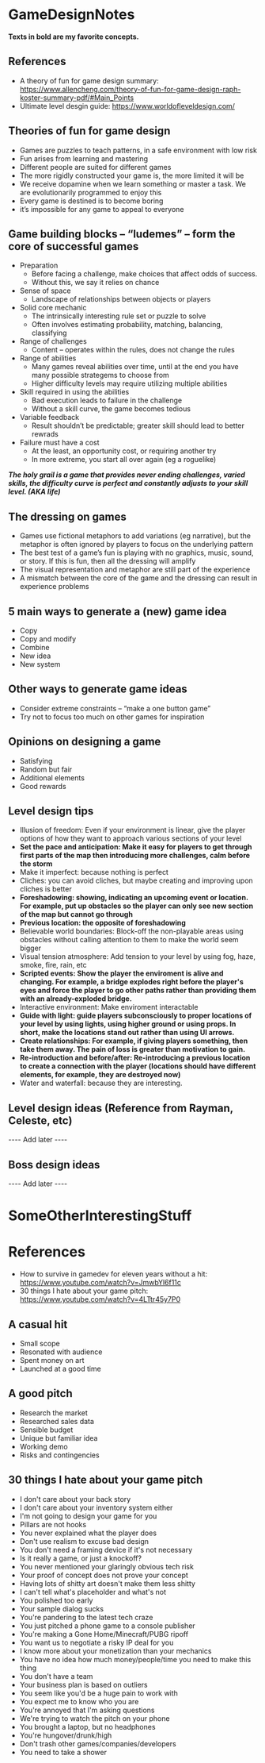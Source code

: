 # GameDesignNotes

**Texts in bold are my favorite concepts.**

## References
* A theory of fun for game design summary: https://www.allencheng.com/theory-of-fun-for-game-design-raph-koster-summary-pdf/#Main_Points
* Ultimate level desgin guide: https://www.worldofleveldesign.com/

## Theories of fun for game design
* Games are puzzles to teach patterns, in a safe environment with low risk
* Fun arises from learning and mastering
* Different people are suited for different games 
* The more rigidly constructed your game is, the more limited it will be
* We receive dopamine when we learn something or master a task. We are evolutionarily programmed to enjoy this
* Every game is destined is to become boring
* it’s impossible for any game to appeal to everyone

## Game building blocks – “ludemes” – form the core of successful games
* Preparation
  * Before facing a challenge, make choices that affect odds of success.
  * Without this, we say it relies on chance
* Sense of space
  * Landscape of relationships between objects or players
* Solid core mechanic
  * The intrinsically interesting rule set or puzzle to solve
  * Often involves estimating probability, matching, balancing, classifying
* Range of challenges
  * Content – operates within the rules, does not change the rules
* Range of abilities
  * Many games reveal abilities over time, until at the end you have many possible strategems to choose from
  * Higher difficulty levels may require utilizing multiple abilities
* Skill required in using the abilities
  * Bad execution leads to failure in the challenge
  * Without a skill curve, the game becomes tedious
* Variable feedback
  * Result shouldn’t be predictable; greater skill should lead to better rewrads
* Failure must have a cost
  * At the least, an opportunity cost, or requiring another try
  * In more extreme, you start all over again (eg a roguelike)
  
***The holy grail is a game that provides never ending challenges, varied skills, the difficulty curve is perfect and constantly adjusts to your skill level. (AKA life)***

## The dressing on games
* Games use fictional metaphors to add variations (eg narrative), but the metaphor is often ignored by players to focus on the underlying pattern
* The best test of a game’s fun is playing with no graphics, music, sound, or story. If this is fun, then all the dressing will amplify
* The visual representation and metaphor are still part of the experience
* A mismatch between the core of the game and the dressing can result in experience problems


## 5 main ways to generate a (new) game idea 
* Copy
* Copy and modify
* Combine
* New idea
* New system

## Other ways to generate game ideas
* Consider extreme constraints – “make a one button game”
* Try not to focus too much on other games for inspiration

## Opinions on designing a game
* Satisfying
* Random but fair
* Additional elements
* Good rewards

## Level design tips
* Illusion of freedom: Even if your environment is linear, give the player options of how they want to approach various sections of your level
* **Set the pace and anticipation: Make it easy for players to get through first parts of the map then introducing more challenges, calm before the storm**
* Make it imperfect: because nothing is perfect
* Cliches: you can avoid cliches, but maybe creating and improving upon cliches is better
* **Foreshadowing: showing, indicating an upcoming event or location. For example, put up obstacles so the player can only see new section of the map but cannot go through** 
* **Previous location: the opposite of foreshadowing**
* Believable world boundaries: Block-off the non-playable areas using obstacles without calling attention to them to make the world seem bigger
* Visual tension atmosphere: Add tension to your level by using fog, haze, smoke, fire, rain, etc
* **Scripted events: Show the player the enviroment is alive and changing. For example, a bridge explodes right before the player's eyes and force the player to go other paths rather than providing them with an already-exploded bridge.**
* Interactive environment: Make enviroment interactable
* **Guide with light: guide players subconsciously to proper locations of your level by using lights, using higher ground or using props. In short, make the locations stand out rather than using UI arrows.**
* **Create relationships: For example, if giving players something, then take them away. The pain of loss is greater than motivation to gain.**
* **Re-introduction and before/after: Re-introducing a previous location to create a connection with the player (locations should have different elements, for example, they are destroyed now)**
* Water and waterfall: because they are interesting.

## Level design ideas (Reference from Rayman, Celeste, etc)
---- Add later ----

## Boss design ideas 
---- Add later ----


# SomeOtherInterestingStuff

# References
* How to survive in gamedev for eleven years without a hit: https://www.youtube.com/watch?v=JmwbYl6f11c
* 30 things I hate about your game pitch: https://www.youtube.com/watch?v=4LTtr45y7P0

## A casual hit
* Small scope
* Resonated with audience
* Spent money on art
* Launched at a good time

## A good pitch 
* Research the market
* Researched sales data 
* Sensible budget
* Unique but familiar idea
* Working demo
* Risks and contingencies

## 30 things I hate about your game pitch
* I don't care about your back story
* I don't care about your inventory system either
* I'm not going to design your game for you
* Pillars are not hooks
* You never explained what the player does
* Don't use realism to excuse bad design
* You don't need a framing device if it's not necessary
* Is it really a game, or just a knockoff?
* You never mentioned your glaringly obvious tech risk
* Your proof of concept does not prove your concept
* Having lots of shitty art doesn't make them less shitty
* I can't tell what's placeholder and what's not
* You polished too early
* Your sample dialog sucks
* You're pandering to the latest tech craze
* You just pitched a phone game to a console publisher
* You're making a Gone Home/Minecraft/PUBG ripoff
* You want us to negotiate a risky IP deal for you
* I know more about your monetization than your mechanics
* You have no idea how much money/people/time you need to make this thing
* You don't have a team
* Your business plan is based on outliers
* You seem like you'd be a huge pain to work with
* You expect me to know who you are
* You're annoyed that I'm asking questions
* We're trying to watch the pitch on your phone
* You brought a laptop, but no headphones
* You're hungover/drunk/high
* Don't trash other games/companies/developers
* You need to take a shower

